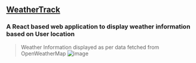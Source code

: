 ## [WeatherTrack](https://weathertrack-5nke.onrender.com/)
### A React based web application to display weather information based on User location
>Weather Information displayed as per data fetched from OpenWeatherMap
![image](https://github.com/itsatulanurag/weathertrack/assets/52076024/6eebc897-f796-401c-9a97-1bb9a358aae6)
